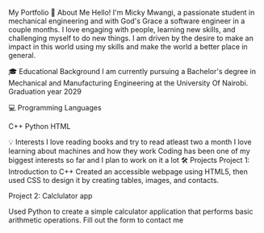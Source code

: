 My Portfolio
📝 About Me
Hello! I'm Micky Mwangi, a passionate student in mechanical engineering and with God's Grace a software engineer in a couple months. I love engaging with people, learning new skills, and challenging myself to do new things. I am driven by the desire to make an impact in this world using my skills and make the world a better place in general.

🎓 Educational Background
I am currently pursuing a Bachelor's degree in Mechanical and Manufacturing Engineering at the University Of Nairobi.
Graduation year 2029

💻 Programming Languages

C++
Python
HTML

💡 Interests
I love reading books and try to read atleast two a month
I love learning about machines and how they work
Coding has been one of my biggest interests so far and I plan to work on it a lot
🛠️ Projects
Project 1: Introduction to C++
Created an accessible webpage using HTML5, then used CSS to design it by creating tables, images, and contacts.

Project 2: Calclulator app

 Used Python to create a simple calculator application that performs basic arithmetic operations.
Fill out the form to contact me
